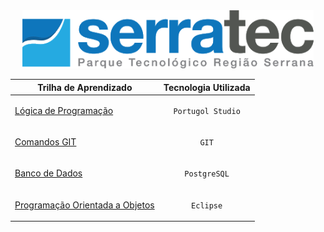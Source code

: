 <div align = "center">
<img height="93px" src = "./img/logoSerratec.png">

|    Trilha de Aprendizado                                            |    Tecnologia Utilizada    |
|:-------------------------------------------------------------------:|:--------------------------:|
| <p align = "Left">[Lógica de Programação](./logicaDeProgramacao/) | `Portugol Studio`          |
| <p align = "Left">[Comandos GIT](./comandosGit/)                            | `GIT`                      |
| <p align = "Left">[Banco de Dados](./bancoDeDados/)               | `PostgreSQL`               |
| <p align = "Left">[Programação Orientada a Objetos](./programacaoOrientadaObjeto/)         | `Eclipse`                  |

</div>
